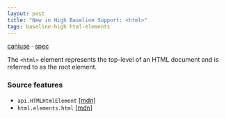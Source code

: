 ```yaml
---
layout: post
title: "New in High Baseline Support: <html>"
tags: baseline-high html-elements
---
```


[caniuse](https://caniuse.com/?search=html) · [spec](https://html.spec.whatwg.org/multipage/semantics.html#the-html-element)

The `<html>` element represents the top-level of an HTML document and is referred to as the root element.

### Source features

- ``api.HTMLHtmlElement`` [[mdn]](https://developer.mozilla.org/en-US/search?q=api.HTMLHtmlElement)
- ``html.elements.html`` [[mdn]](https://developer.mozilla.org/en-US/search?q=html.elements.html)
